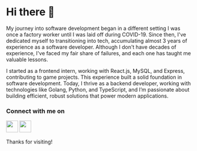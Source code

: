 # Hi there 👋

My journey into software development began in a different setting I was once a factory worker until I was laid off during COVID-19. Since then, I've dedicated myself to transitioning into tech, accumulating almost 3 years of experience as a software developer. Although I don't have decades of experience, I've faced my fair share of failures, and each one has taught me valuable lessons.

I started as a frontend intern, working with React.js, MySQL, and Express, contributing to game projects. This experience built a solid foundation in software development. Today, I thrive as a backend developer, working with technologies like Golang, Python, and TypeScript, and I’m passionate about building efficient, robust solutions that power modern applications.


### Connect with me on

[<img height="32" width="32" src="https://cdn.simpleicons.org/linkedin" />](https://www.linkedin.com/in/achmad-alfazari-81a491235/)
[<img height="32" width="32" src="https://cdn.simpleicons.org/leetcode" />](https://leetcode.com/u/maangeak/)

Thanks for visiting!
